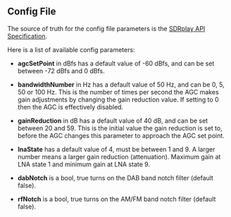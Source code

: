 ## Config File

The source of truth for the config file parameters is the [SDRplay API Specification](https://www.sdrplay.com/docs/SDRplay_API_Specification_v3.pdf).

Here is a list of available config parameters:

- **agcSetPoint** in dBfs has a default value of -60 dBfs, and can be set between -72 dBfs and 0 dBfs.

- **bandwidthNumber** in Hz has a default value of 50 Hz, and can be 0, 5, 50 or 100 Hz. This is the number of times per second the AGC makes gain adjustments by changing the gain reduction value. If setting to 0 then the AGC is effectively disabled.

- **gainReduction** in dB has a default value of 40 dB, and can be set between 20 and 59. This is the initial value the gain reduction is set to, before the AGC changes this parameter to approach the AGC set point.

- **lnaState** has a default value of 4, must be between 1 and 9. A larger number means a larger gain reduction (attenuation). Maximum gain at LNA state 1 and minimum gain at LNA state 9.

- **dabNotch** is a bool, true turns on the DAB band notch filter (default false).

- **rfNotch** is a bool, true turns on the AM/FM band notch filter (default false).


